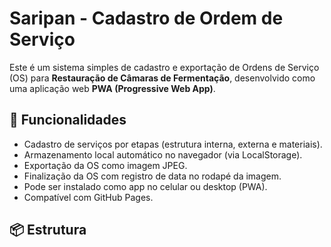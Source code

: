 # Saripan - Cadastro de Ordem de Serviço

Este é um sistema simples de cadastro e exportação de Ordens de Serviço (OS) para **Restauração de Câmaras de Fermentação**, desenvolvido como uma aplicação web **PWA (Progressive Web App)**.

## 🚀 Funcionalidades

- Cadastro de serviços por etapas (estrutura interna, externa e materiais).
- Armazenamento local automático no navegador (via LocalStorage).
- Exportação da OS como imagem JPEG.
- Finalização da OS com registro de data no rodapé da imagem.
- Pode ser instalado como app no celular ou desktop (PWA).
- Compatível com GitHub Pages.

## 📦 Estrutura


